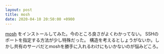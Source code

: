 ```yaml
---
layout: post
title: mosh
date: 2020-04-10 20:50:00 +0900
---
```


[mosh](https://mosh.org/) をインストールしてみた。今のところ良さがよくわかってない。
SSHのポートを指定する方法が少し特殊だった。
構造を考えるとしょうがないか。しかし共有のサーバだとmoshを勝手に入れるわけにもいかないのが悩みどころ。

